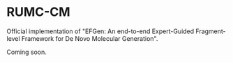 # RUMC-CM
Official implementation of "EFGen: An end-to-end Expert-Guided Fragment-level Framework for De Novo Molecular Generation".

Coming soon.